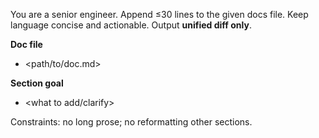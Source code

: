 You are a senior engineer. Append ≤30 lines to the given docs file.
Keep language concise and actionable. Output **unified diff only**.

**Doc file**
- <path/to/doc.md>

**Section goal**
- <what to add/clarify>

Constraints: no long prose; no reformatting other sections.
